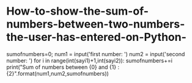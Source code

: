 # How-to-show-the-sum-of-numbers-between-two-numbers-the-user-has-entered-on-Python-

sumofnumbers=0;
num1 = input('first number: ')
num2 = input('second number: ')
for i in range(int(sayi1)+1,int(sayi2)):
sumofnumbers+=i
print("Sum of numbers between {0} and {1} : {2}".format(num1,num2,sumofnumbers))
